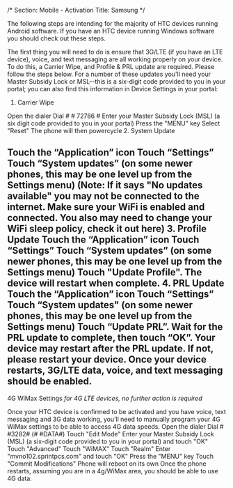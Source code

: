 /*
Section: Mobile - Activation
Title: Samsung
*/

The following steps are intending for the majority of HTC devices running Android software. If you have an HTC device running Windows software you should check out these steps. 

The first thing you will need to do is ensure that 3G/LTE (if you have an LTE device), voice, and text messaging are all working properly on your device. To do this, a Carrier Wipe, and Profile & PRL update are required. Please follow the steps below. For a number of these updates you'll need your Master Subsidy Lock or MSL--this is a six-digit code provided to you in your portal; you can also find this information in Device Settings in your portal:

1. Carrier Wipe

Open the dialer
Dial # # 72786 # 
Enter your Master Subsidy Lock (MSL) (a six digit code provided to you in your portal) 
Press the "MENU" key
Select "Reset"
The phone will then powercycle
2.  System Update

Touch the “Application” icon
Touch “Settings”
Touch “System updates” (on some newer phones, this may be one level up from the Settings menu)
(Note: If it says "No updates available" you may not be connected to the internet. Make sure your WiFi is enabled and connected. You also may need to change your WiFi sleep policy, check it out here)
3. Profile Update
Touch the “Application” icon
Touch “Settings”
Touch “System updates” (on some newer phones, this may be one level up from the Settings menu)
Touch "Update Profile". The device will restart when complete.
4. PRL Update
Touch the “Application” icon
Touch “Settings”
Touch “System updates" (on some newer phones, this may be one level up from the Settings menu)
Touch “Update PRL”. Wait for the PRL update to complete, then touch “OK”. Your device may restart after the PRL update. If not, please restart your device.
Once your device restarts, 3G/LTE data, voice, and text messaging should be enabled.
---------------------------------------------------------------------------------------------------------------------------------------------------------------

4G WiMax Settings
*for 4G LTE devices, no further action is required*

Once your HTC device is confirmed to be activated and you have voice, text messaging and 3G data working, you’ll need to manually program your 4G WiMax settings to be able to access 4G data speeds.
Open the dialer
Dial # #3282# (# #DATA#) 
Touch "Edit Mode" 
Enter your Master Subsidy Lock (MSL) (a six-digit code provided to you in your portal) and touch "OK" 
Touch "Advanced"
Touch "WiMAX" 
Touch "Realm" 
Enter "mvno102.sprintpcs.com" and touch "OK" 
Press the "MENU" key 
Touch "Commit Modifications" 
Phone will reboot on its own
Once the phone restarts, assuming you are in a 4g/WiMax area, you should be able to use 4G data. 
